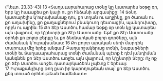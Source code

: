 (Ղեւտ. 23.33-43)
13 «Տաղաւարահարաց տօնը կը կատարես եօթը օր, երբ կը հաւաքես քո կալի ու քո հնձանի արգասիքը: 14 Տօնդ կատարելիս կ՚ուրախանաք դու, քո տղան ու աղջիկը, քո ծառան ու քո աղախինը, քո քաղաքներում բնակուող ղեւտացին, պանդուխտը, որբն ու այրին: 15 Քո Տէր Աստծու համար եօթը օր տօն կը կատարես այն վայրում, որ կ՚ընտրի քո Տէր Աստուածը: Եթէ քո Տէր Աստուածը օրհնի քո բոլոր բերքը եւ քո ձեռնարկած բոլոր գործերը, այն ժամանակ կ՚ուրախանաս: 16 Քո բոլոր արական սեռի մարդիկ տարուայ մէջ երեք անգամ՝ Բաղարջակերաց տօնի, Շաբաթների տօնի եւ Տաղաւարահարաց տօնի ժամանակ պէտք է դէմ յանդիման կանգնեն քո Տէր Աստծու առջեւ այն վայրում, որ կ՚ընտրի Տէրը: Ոչ ոք քո Տէր Աստծու առջեւ դատարկաձեռն չպէտք է երեւայ: 17 Իւրաքանչիւրը թող ըստ իր կարողութեան տայ՝ քո Տէր Աստծու քեզ տուած օրհնութեան համեմատ»:
